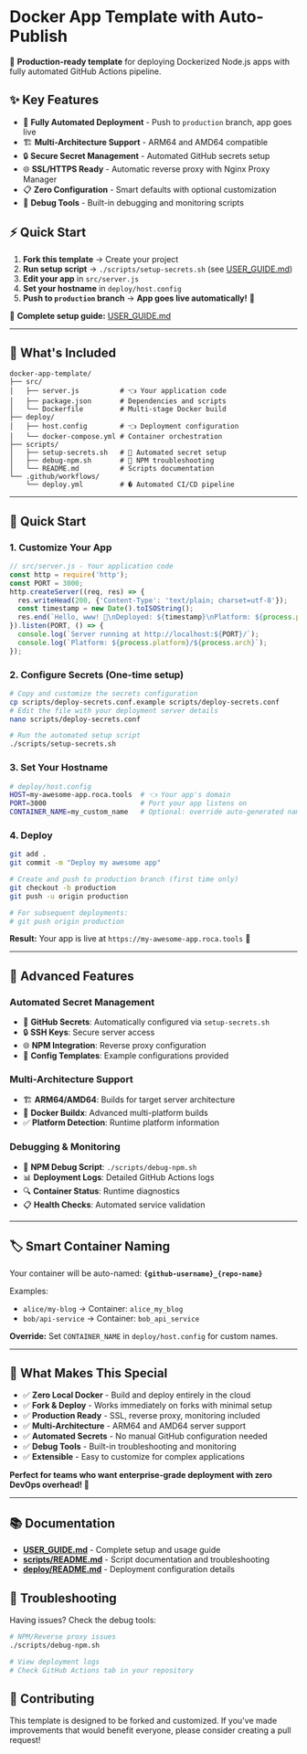 # Docker App Template with Auto-Publish

🚀 **Production-ready template** for deploying Dockerized Node.js apps with fully automated GitHub Actions pipeline.

## ✨ Key Features

- 🤖 **Fully Automated Deployment** - Push to `production` branch, app goes live
- 🏗️ **Multi-Architecture Support** - ARM64 and AMD64 compatible
- 🔒 **Secure Secret Management** - Automated GitHub secrets setup
- 🌐 **SSL/HTTPS Ready** - Automatic reverse proxy with Nginx Proxy Manager
- 📋 **Zero Configuration** - Smart defaults with optional customization
- 🔧 **Debug Tools** - Built-in debugging and monitoring scripts

## ⚡ Quick Start

1. **Fork this template** → Create your project
2. **Run setup script** → `./scripts/setup-secrets.sh` (see [USER_GUIDE.md](USER_GUIDE.md))
3. **Edit your app** in `src/server.js` 
4. **Set your hostname** in `deploy/host.config`
5. **Push to `production` branch** → **App goes live automatically!** 🎉

📖 **Complete setup guide:** [USER_GUIDE.md](USER_GUIDE.md)

---

## 📁 What's Included

```
docker-app-template/
├── src/
│   ├── server.js          # 👈 Your application code
│   ├── package.json       # Dependencies and scripts
│   └── Dockerfile         # Multi-stage Docker build
├── deploy/
│   ├── host.config        # 👈 Deployment configuration
│   └── docker-compose.yml # Container orchestration
├── scripts/
│   ├── setup-secrets.sh   # 🔑 Automated secret setup
│   ├── debug-npm.sh       # 🐛 NPM troubleshooting
│   └── README.md          # Scripts documentation
└── .github/workflows/
    └── deploy.yml         # � Automated CI/CD pipeline
```

---

## 🔧 Quick Start

### 1. Customize Your App
```javascript
// src/server.js - Your application code
const http = require('http');
const PORT = 3000;
http.createServer((req, res) => {
  res.writeHead(200, {'Content-Type': 'text/plain; charset=utf-8'});
  const timestamp = new Date().toISOString();
  res.end(`Hello, www! 🚀\nDeployed: ${timestamp}\nPlatform: ${process.platform}/${process.arch}\n`);
}).listen(PORT, () => {
  console.log(`Server running at http://localhost:${PORT}/`);
  console.log(`Platform: ${process.platform}/${process.arch}`);
});
```

### 2. Configure Secrets (One-time setup)
```bash
# Copy and customize the secrets configuration
cp scripts/deploy-secrets.conf.example scripts/deploy-secrets.conf
# Edit the file with your deployment server details
nano scripts/deploy-secrets.conf

# Run the automated setup script
./scripts/setup-secrets.sh
```

### 3. Set Your Hostname
```bash
# deploy/host.config
HOST=my-awesome-app.roca.tools  # 👈 Your app's domain
PORT=3000                       # Port your app listens on
CONTAINER_NAME=my_custom_name   # Optional: override auto-generated name
```

### 4. Deploy
```bash
git add .
git commit -m "Deploy my awesome app"

# Create and push to production branch (first time only)
git checkout -b production
git push -u origin production

# For subsequent deployments:
# git push origin production
```

**Result:** Your app is live at `https://my-awesome-app.roca.tools` 🎉

---

## 🔧 Advanced Features

### Automated Secret Management
- 🔑 **GitHub Secrets**: Automatically configured via `setup-secrets.sh`
- 🔒 **SSH Keys**: Secure server access
- 🌐 **NPM Integration**: Reverse proxy configuration
- 📁 **Config Templates**: Example configurations provided

### Multi-Architecture Support
- 🏗️ **ARM64/AMD64**: Builds for target server architecture
- 🐳 **Docker Buildx**: Advanced multi-platform builds
- ✅ **Platform Detection**: Runtime platform information

### Debugging & Monitoring
- 🐛 **NPM Debug Script**: `./scripts/debug-npm.sh`
- 📊 **Deployment Logs**: Detailed GitHub Actions logs
- 🔍 **Container Status**: Runtime diagnostics
- 📋 **Health Checks**: Automated service validation

---

## 🏷️ Smart Container Naming

Your container will be auto-named: **`{github-username}_{repo-name}`**

Examples:
- `alice/my-blog` → Container: `alice_my_blog`
- `bob/api-service` → Container: `bob_api_service`

**Override:** Set `CONTAINER_NAME` in `deploy/host.config` for custom names.

---

## 🎯 What Makes This Special

- ✅ **Zero Local Docker** - Build and deploy entirely in the cloud
- ✅ **Fork & Deploy** - Works immediately on forks with minimal setup
- ✅ **Production Ready** - SSL, reverse proxy, monitoring included
- ✅ **Multi-Architecture** - ARM64 and AMD64 server support
- ✅ **Automated Secrets** - No manual GitHub configuration needed
- ✅ **Debug Tools** - Built-in troubleshooting and monitoring
- ✅ **Extensible** - Easy to customize for complex applications

**Perfect for teams who want enterprise-grade deployment with zero DevOps overhead! 🎯**

---

## 📚 Documentation

- **[USER_GUIDE.md](USER_GUIDE.md)** - Complete setup and usage guide
- **[scripts/README.md](scripts/README.md)** - Script documentation and troubleshooting
- **[deploy/README.md](deploy/README.md)** - Deployment configuration details

## 🐛 Troubleshooting

Having issues? Check the debug tools:

```bash
# NPM/Reverse proxy issues
./scripts/debug-npm.sh

# View deployment logs
# Check GitHub Actions tab in your repository
```

## 🤝 Contributing

This template is designed to be forked and customized. If you've made improvements that would benefit everyone, please consider creating a pull request!
